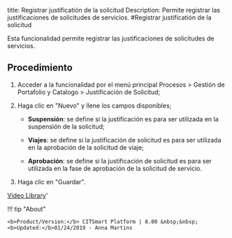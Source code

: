 title: Registrar justificatión de la solicitud
Description: Permite registrar las justificaciones de solicitudes de servicios.
#Registrar justificatión de la solicitud

Esta funcionalidad permite registrar las justificaciones de solicitudes de
servicios.

Procedimiento
----------

1.  Acceder a la funcionalidad por el menú principal Procesos \> Gestión de
    Portafolio y Catalogo \> Justificación de Solicitud;

2.  Haga clic en "Nuevo" y llene los campos disponibles;

      -   **Suspensión**: se define si la justificación es para ser utilizada en la
       suspensión de la solicitud;

      -   **Viajes**: se define si la justificación de solicitud es para ser utilizada
       en la aprobación de la solicitud de viaje;

      -   **Aprobación**: se define si la justificación de solicitud es para ser
       utilizada en la fase de aprobación de la solicitud de servicio.

3.  Haga clic en "Guardar".



<i class='fa fa-youtube-play  fa-2x' style='color:#97ce17;vertical-align: middle;'> </i> [Video Library](https://www.youtube.com/playlist?list=PLB5qK2uzf2ROUXdrTeH-_n6tXmG4oPtoz)'

!!! tip "About"

    <b>Product/Version:</b> CITSmart Platform | 8.00 &nbsp;&nbsp;
    <b>Updated:</b>01/24/2019 - Anna Martins
